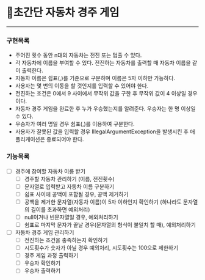 # 🏁초간단 자동차 경주 게임

---
### 구현목록
* 주어진 횟수 동안 n대의 자동차는 전진 또는 멈출 수 있다.
* 각 자동차에 이름을 부여할 수 있다. 전진하는 자동차를 출력할 때 자동차 이름을 같이 출력한다.
* 자동차 이름은 쉼표(,)를 기준으로 구분하며 이름은 5자 이하만 가능하다.
* 사용자는 몇 번의 이동을 할 것인지를 입력할 수 있어야 한다.
* 전진하는 조건은 0에서 9 사이에서 무작위 값을 구한 후 무작위 값이 4 이상일 경우이다.
* 자동차 경주 게임을 완료한 후 누가 우승했는지를 알려준다. 우승자는 한 명 이상일 수 있다.
* 우승자가 여러 명일 경우 쉼표(,)를 이용하여 구분한다.
* 사용자가 잘못된 값을 입력할 경우 IllegalArgumentException을 발생시킨 후 애플리케이션은 종료되어야 한다.

### 기능목록
-[ ] 경주에 참여할 자동차 이름 받기
  - [ ] 경주할 자동차 관리하기 (이름, 전진횟수)
  - [ ] 문자열로 입력받고 자동차 이름 구분하기
  - [ ] 쉼표 사이에 공백이 포함될 경우, 공백 제거하기
  - [ ] 공백을 제거한 문자열(자동차 이름)이 5자 이하인지 확인하기 (하나라도 문자열의 길이를 초과하면 예외처리)
  - [ ] null이거나 빈문자열일 경우, 예외처리하기
  - [ ] 쉼표로 마지막 문자가 끝날 경우(문자열의 형식이 불일치 할 때), 예외처리하기

- [ ] 자동차 경주 게임 관리하기
  - [ ] 전진하는 조건을 충족하는지 확인하기
  - [ ] 시도횟수가 숫자가 아닐 경우 예외처리, 시도횟수는 100으로 제한하기
  - [ ] 경주 게임 과정 출력하기
  - [ ] 우승자 확인하기
  - [ ] 우승자 출력하기
